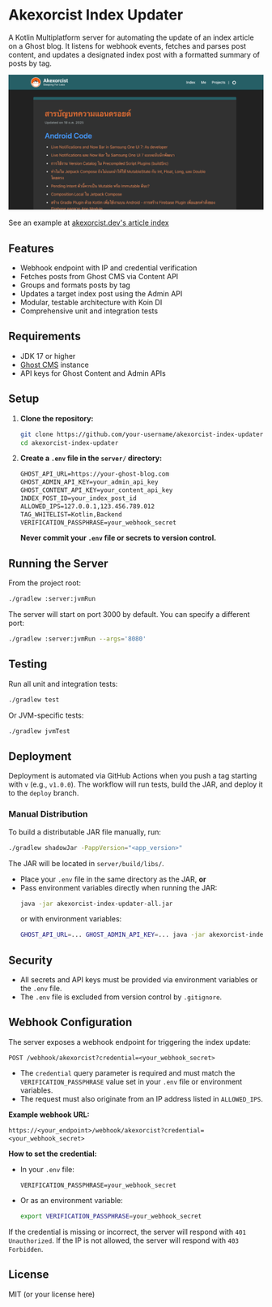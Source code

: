 # Akexorcist Index Updater

A Kotlin Multiplatform server for automating the update of an index article on a Ghost blog. It listens for webhook events, fetches and parses post content, and updates a designated index post with a formatted summary of posts by tag.

![image_01.jpg](images/image_01.png)

See an example at [akexorcist.dev's article index](https://akexorcist.dev/android-article-index/)

## Features
- Webhook endpoint with IP and credential verification
- Fetches posts from Ghost CMS via Content API
- Groups and formats posts by tag
- Updates a target index post using the Admin API
- Modular, testable architecture with Koin DI
- Comprehensive unit and integration tests

## Requirements
- JDK 17 or higher
- [Ghost CMS](https://ghost.org/) instance
- API keys for Ghost Content and Admin APIs

## Setup
1. **Clone the repository:**
   ```sh
   git clone https://github.com/your-username/akexorcist-index-updater.git
   cd akexorcist-index-updater
   ```
2. **Create a `.env` file in the `server/` directory:**
   ```env
   GHOST_API_URL=https://your-ghost-blog.com
   GHOST_ADMIN_API_KEY=your_admin_api_key
   GHOST_CONTENT_API_KEY=your_content_api_key
   INDEX_POST_ID=your_index_post_id
   ALLOWED_IPS=127.0.0.1,123.456.789.012
   TAG_WHITELIST=Kotlin,Backend
   VERIFICATION_PASSPHRASE=your_webhook_secret
   ```
   **Never commit your `.env` file or secrets to version control.**

## Running the Server
From the project root:
```sh
./gradlew :server:jvmRun
```
The server will start on port 3000 by default. You can specify a different port:
```sh
./gradlew :server:jvmRun --args='8080'
```

## Testing
Run all unit and integration tests:
```sh
./gradlew test
```
Or JVM-specific tests:
```sh
./gradlew jvmTest
```

## Deployment
Deployment is automated via GitHub Actions when you push a tag starting with `v` (e.g., `v1.0.0`). The workflow will run tests, build the JAR, and deploy it to the `deploy` branch.

### Manual Distribution
To build a distributable JAR file manually, run:
```sh
./gradlew shadowJar -PappVersion="<app_version>"
```
The JAR will be located in `server/build/libs/`.

- Place your `.env` file in the same directory as the JAR, **or**
- Pass environment variables directly when running the JAR:
  ```sh
  java -jar akexorcist-index-updater-all.jar
  ```
  or with environment variables:
  ```sh
  GHOST_API_URL=... GHOST_ADMIN_API_KEY=... java -jar akexorcist-index-updater-all.jar
  ```

## Security
- All secrets and API keys must be provided via environment variables or the `.env` file.
- The `.env` file is excluded from version control by `.gitignore`.

## Webhook Configuration

The server exposes a webhook endpoint for triggering the index update:

```
POST /webhook/akexorcist?credential=<your_webhook_secret>
```

- The `credential` query parameter is required and must match the `VERIFICATION_PASSPHRASE` value set in your `.env` file or environment variables.
- The request must also originate from an IP address listed in `ALLOWED_IPS`.

**Example webhook URL:**
```
https://<your_endpoint>/webhook/akexorcist?credential=<your_webhook_secret>
```

**How to set the credential:**
- In your `.env` file:
  ```env
  VERIFICATION_PASSPHRASE=your_webhook_secret
  ```
- Or as an environment variable:
  ```sh
  export VERIFICATION_PASSPHRASE=your_webhook_secret
  ```

If the credential is missing or incorrect, the server will respond with `401 Unauthorized`.
If the IP is not allowed, the server will respond with `403 Forbidden`.

## License
MIT (or your license here)
